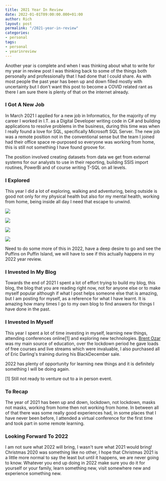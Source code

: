 ```yaml
---
title: 2021 Year In Review
date: 2022-01-01T09:00:00.000+01:00
author: Rich
layout: post
permalink: "/2021-year-in-review"
categories:
- personal
tags:
- personal
- yearinreview
---
```


Another year is complete and when I was thinking about what to write for my year in review post I was thinking back to some of the things both personally and professionally that I had done that I could share. 
As with most people the past year has been up and down filled mostly with uncertainty but I don't want this post to become a COVID related rant as there I am sure there is plenty of that on the internet already. 

### I Got A New Job 

In March 2021 I applied for a new job in Informatics, for the majority of my career I worked in I.T. as a Digital Developer writing code in C# and building applications to resolve problems in the business, during this time was when I really found a love for SQL, specifically Microsoft SQL Server. The new job was a remote position not in the conventional sense but the team I joined had their office space re-purposed so everyone was working from home, this is still not something I have found groove for. 

The position involved creating datasets from data we get from external systems for our analysts to use in their reporting, building SSIS import routines, PowerBi and of course writing T-SQL on all levels. 

### I Explored

This year I did a lot of exploring, walking and adventuring, being outside is good not only for my physical health but also for my mental health, working from home, being inside all day I need that escape to unwind.

![](/img/2021-year-review-1.jpg)

![](/img/2021-year-review-2.jpg)

![](/img/2021-year-review-3.jpg)

![](/img/2021-year-review-4.jpg)

Need to do some more of this in 2022, have a deep desire to go and see the Puffins on Puffin Island, we will have to see if this actually happens in my 2022 year review. 

### I Invested In My Blog

Towards the end of 2021 I spent a lot of effort trying to build my blog, this blog, the blog that you are reading right now, not for anyone else or to make myself popular although if what I post helps someone else that is amazing, but I am posting for myself, as a reference for what I have learnt. It is amazing how many times I go to my own blog to find answers for things I have done in the past.

### I Invested In Myself

This year I spent a lot of time investing in myself, learning new things, attending conferences online[1] and exploring new technologies. [Brent Ozar](https://www.brentozar.com/) was my main source of education, over the lockdown period he gave loads of free courses and live streams which were invaluable, I also purchased all of Eric Darling's training during his BlackDecember sale. 

2022 has plenty of opportunity for learning new things and it is definitely something I will be doing again.

[1] Still not ready to venture out to a in person event. 

### To Recap

The year of 2021 has been up and down, lockdown, not lockdown, masks not masks, working from home then not working from home. In between all of that there was some really good experiences had, in some places that I have never been before, I attended a virtual conference for the first time and took part in some remote learning. 

### Looking Forward To 2022

I am not sure what 2022 will bring, I wasn't sure what 2021 would bring! Christmas 2020 was something like no other, I hope that Christmas 2021 is a little more normal to say the least but until it happens, we are never going to know. Whatever you end up doing in 2022 make sure you do it for yourself or your family, learn something new, visit somewhere new and experience something new. 